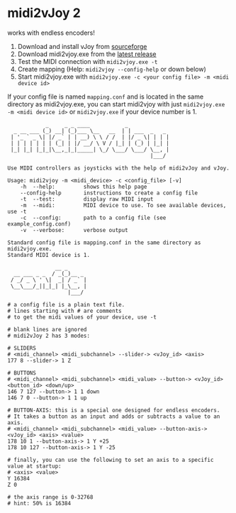 # midi2vJoy 2

works with endless encoders!

1. Download and install vJoy from [sourceforge](https://sourceforge.net/projects/vjoystick/)
2. Download midi2vjoy.exe from the [latest release](https://github.com/tippf3hlr/midi2vjoy/releases)
3. Test the MIDI connection with `midi2vjoy.exe -t`
4. Create mapping (Help: `midi2vjoy --config-help` or down below)
5. Start midi2vjoy.exe with `midi2vjoy.exe -c <your config file> -m <midi device id>`

If your config file is named `mapping.conf` and is located in the same directory as midi2vjoy.exe, you can start midi2vjoy with just `midi2vjoy.exe -m <midi device id>` or `midi2vjoy.exe` if your device number is 1.

```
            _     _ _ ____           _
  _ __ ___ (_) __| (_)___ \__   __  | | ___  _   _
 | '_ ` _ \| |/ _` | | __) \ \ / /  | |/ _ \| | | |
 | | | | | | | (_| | |/ __/ \ V / |_| | (_) | |_| |
 |_| |_| |_|_|\__,_|_|_____| \_/ \___/ \___/ \__, |
                                             |___/

Use MIDI controllers as joysticks with the help of midi2vJoy and vJoy.

Usage: midi2vjoy -m <midi_device> -c <config_file> [-v]
    -h  --help:         shows this help page
    --config-help       instructions to create a config file
    -t  --test:         display raw MIDI input
    -m  --midi:         MIDI device to use. To see available devices, use -t
    -c  --config:       path to a config file (see example_config.conf)
    -v  --verbose:      verbose output
    
Standard config file is mapping.conf in the same directory as midi2vjoy.exe.
Standard MIDI device is 1.
```
```
               __ _
  __ ___ _ _  / _(_)__ _
 / _/ _ \ ' \|  _| / _` |
 \__\___/_||_|_| |_\__, |
                   |___/

# a config file is a plain text file.
# lines starting with # are comments
# to get the midi values of your device, use -t

# blank lines are ignored
# midi2vJoy 2 has 3 modes:

# SLIDERS
# <midi_channel> <midi_subchannel> --slider-> <vJoy_id> <axis>
177 8 --slider-> 1 Z

# BUTTONS
# <midi_channel> <midi_subchannel> <midi_value> --button-> <vJoy_id> <button_id> <down/up>
146 7 127 --button-> 1 1 down
146 7 0 --button-> 1 1 up

# BUTTON-AXIS: this is a special one designed for endless encoders.
# It takes a button as an input and adds or subtracts a value to an axis.
# <midi_channel> <midi_subchannel> <midi_value> --button-axis-> <vJoy_id> <axis> <value>
178 10 1 --button-axis-> 1 Y +25
178 10 127 --button-axis-> 1 Y -25

# finally, you can use the following to set an axis to a specific value at startup:
# <axis> <value>
Y 16384
Z 0

# the axis range is 0-32768
# hint: 50% is 16384
```
